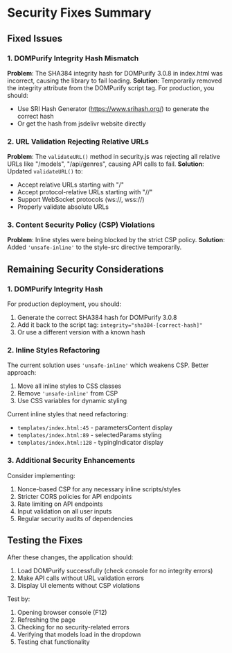 # Security Fixes Summary

## Fixed Issues

### 1. DOMPurify Integrity Hash Mismatch
**Problem**: The SHA384 integrity hash for DOMPurify 3.0.8 in index.html was incorrect, causing the library to fail loading.
**Solution**: Temporarily removed the integrity attribute from the DOMPurify script tag. For production, you should:
- Use SRI Hash Generator (https://www.srihash.org/) to generate the correct hash
- Or get the hash from jsdelivr website directly

### 2. URL Validation Rejecting Relative URLs
**Problem**: The `validateURL()` method in security.js was rejecting all relative URLs like "/models", "/api/genres", causing API calls to fail.
**Solution**: Updated `validateURL()` to:
- Accept relative URLs starting with "/"
- Accept protocol-relative URLs starting with "//"
- Support WebSocket protocols (ws://, wss://)
- Properly validate absolute URLs

### 3. Content Security Policy (CSP) Violations
**Problem**: Inline styles were being blocked by the strict CSP policy.
**Solution**: Added `'unsafe-inline'` to the style-src directive temporarily.

## Remaining Security Considerations

### 1. DOMPurify Integrity Hash
For production deployment, you should:
1. Generate the correct SHA384 hash for DOMPurify 3.0.8
2. Add it back to the script tag: `integrity="sha384-[correct-hash]"`
3. Or use a different version with a known hash

### 2. Inline Styles Refactoring
The current solution uses `'unsafe-inline'` which weakens CSP. Better approach:
1. Move all inline styles to CSS classes
2. Remove `'unsafe-inline'` from CSP
3. Use CSS variables for dynamic styling

Current inline styles that need refactoring:
- `templates/index.html:45` - parametersContent display
- `templates/index.html:89` - selectedParams styling
- `templates/index.html:128` - typingIndicator display

### 3. Additional Security Enhancements
Consider implementing:
1. Nonce-based CSP for any necessary inline scripts/styles
2. Stricter CORS policies for API endpoints
3. Rate limiting on API endpoints
4. Input validation on all user inputs
5. Regular security audits of dependencies

## Testing the Fixes

After these changes, the application should:
1. Load DOMPurify successfully (check console for no integrity errors)
2. Make API calls without URL validation errors
3. Display UI elements without CSP violations

Test by:
1. Opening browser console (F12)
2. Refreshing the page
3. Checking for no security-related errors
4. Verifying that models load in the dropdown
5. Testing chat functionality